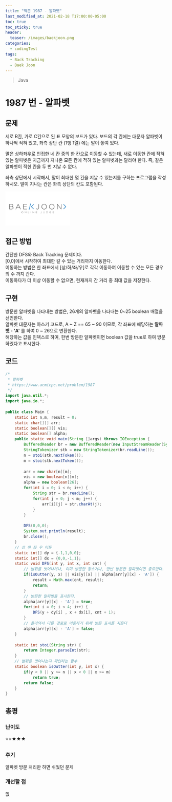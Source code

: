 ```yaml
---
title: "백준 1987 - 알파벳"
last_modified_at: 2021-02-18 T17:00:00-05:00
toc: true
toc_sticky: true
header:
  teaser: /images/baekjoon.png
categories: 
  - codingTest
tags:
  - Back Tracking
  - Baek Joon
---
```


> Java

1987 번 - 알파벳
=============
 
## 문제
세로 R칸, 가로 C칸으로 된 표 모양의 보드가 있다. 보드의 각 칸에는 대문자 알파벳이 하나씩 적혀 있고, 좌측 상단 칸 (1행 1열) 에는 말이 놓여 있다.

말은 상하좌우로 인접한 네 칸 중의 한 칸으로 이동할 수 있는데, 새로 이동한 칸에 적혀 있는 알파벳은 지금까지 지나온 모든 칸에 적혀 있는 알파벳과는 달라야 한다. 즉, 같은 알파벳이 적힌 칸을 두 번 지날 수 없다.

좌측 상단에서 시작해서, 말이 최대한 몇 칸을 지날 수 있는지를 구하는 프로그램을 작성하시오. 말이 지나는 칸은 좌측 상단의 칸도 포함된다.  

[<img src="/images/baekjoon.png" width="40%" height="40%">](https://www.acmicpc.net/problem/1987)  

## 접근 방법
간단한 DFS와 Back Tracking 문제이다.  
[0,0]에서 시작하여 최대한 갈 수 있는 거리까지 이동한다.  
이동하는 방법은 한 좌표에서 [상/하/좌/우]로 각각 이동하여 이동할 수 있는 모든 경우의 수 까지 간다.  
이동하다가 더 이상 이동할 수 없으면, 현재까지 간 거리 중 최대 값을 저장한다.  

## 구현
방문한 알파벳을 나타내는 방법은, 26개의 알파벳을 나타내는 0~25 boolean 배열을 선언한다.  
알파벳 대문자는 아스키 코드로, A ~ Z == 65 ~ 90 이므로, 각 좌표에 해당하는 **알파벳 - 'A'** 를 하여 0 ~ 26으로 변환한다.  
해당하는 값을 인덱스로 하여, 한번 방문한 알파벳이면 boolean 값을 true로 하여 방문하였다고 표시한다.  

## 코드
```java
/*
 * 알파벳
 * https://www.acmicpc.net/problem/1987
 */
import java.util.*;
import java.io.*;

public class Main {
	static int n,m, result = 0;
	static char[][] arr;
	static boolean[][] vis;
	static boolean[] alpha;
    public static void main(String []args) throws IOException {        
    	BufferedReader br = new BufferedReader(new InputStreamReader(System.in));
    	StringTokenizer stk = new StringTokenizer(br.readLine());
    	n = stoi(stk.nextToken());
    	m = stoi(stk.nextToken());
    	
    	arr = new char[n][m];
    	vis = new boolean[n][m];
    	alpha = new boolean[26];
    	for(int i = 0; i < n; i++) {
    		String str = br.readLine();
    		for(int j = 0; j < m; j++) {
    			arr[i][j] = str.charAt(j);
    		}
    	}
    	
    	DFS(0,0,0);
    	System.out.println(result);
    	br.close();
    }
    // 상 하 좌 우 이동
    static int[] dy = {-1,1,0,0};
    static int[] dx = {0,0,-1,1};
    static void DFS(int y, int x, int cnt) {
    	// 범위를 벗어나거나, 이미 방문한 장소거나, 한번 방문한 알파벳이면 종료한다.
    	if(isOutter(y, x) || vis[y][x] || alpha[arr[y][x] - 'A']) {
    		result = Math.max(cnt, result);
    		return; 
    	}
    	// 방문한 알파벳을 표시한다.
    	alpha[arr[y][x] - 'A'] = true;
    	for(int i = 0; i < 4; i++) {
    		DFS(y + dy[i] , x + dx[i], cnt + 1);
    	}
    	// 돌아와서 다른 경로로 이동하기 위해 방문 표시를 지운다
    	alpha[arr[y][x] - 'A'] = false;
    }
    
    static int stoi(String str) {
    	return Integer.parseInt(str);
    }
	// 범위를 벗어나는지 확인하는 함수
    static boolean isOutter(int y, int x) {
    	if(y < 0 || y >= n || x < 0 || x >= m)
    		return true;
    	return false;
    }
}
```

## 총평
### 난이도
⭐⭐★★★
### 후기
알파벳 방문 처리만 하면 쉬웠던 문제

### 개선할 점
없